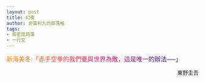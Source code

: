 ```yaml
---
layout: post
title: 幻夜
author: 史蛋利九的部落格
tags:
- 高密度詞藻
- 一行文
---
```


<span style="font-size: medium;
background: -webkit-linear-gradient(0deg, #ff8a00, #da1b60, #090979);
-webkit-background-clip: text;
-webkit-text-fill-color: transparent;">
新海美冬:「赤手空拳的我們要與世界為敵，這是唯一的辦法──」
</span>
<div style="text-align: right;">
東野圭吾
</div>

